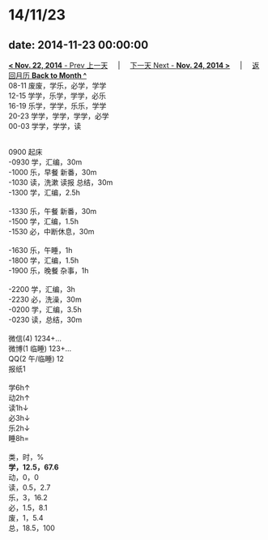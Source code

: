 # 14/11/23

date: 2014-11-23 00:00:00
---
[**< Nov. 22, 2014** - Prev 上一天](/lifelogs/2014/11/d22.html) &nbsp; &nbsp; | &nbsp; &nbsp; [下一天 Next - **Nov. 24, 2014 >**](/lifelogs/2014/11/d24.html) &nbsp; &nbsp; |  &nbsp; &nbsp; [返回月历 **Back to Month ^**](/lifelogs/2014/11/index.html)
<br/>08-11 废废，学乐，必学，学学<br/>12-15 学学，乐学，学学，必乐<br/>16-19 乐学，学学，乐乐，学学<br/>20-23 学学，学学，学学，必学<br/>00-03 学学，学学，读<div><br/></div>0900 起床<br/>-0930 学，汇编，30m<br/>-1000 乐，早餐 新番，30m<br/>-1030 读，洗漱 读报 总结，30m<br/>-1300 学，汇编，2.5h<div><br/></div>-1330 乐，午餐 新番，30m<br/>-1500 学，汇编，1.5h<br/>-1530 必，中断休息，30m<div><br/></div>-1630 乐，午睡，1h<br/>-1800 学，汇编，1.5h<br/>-1900 乐，晚餐 杂事，1h<div><br/></div>-2200 学，汇编，3h<br/>-2230 必，洗澡，30m<br/>-0200 学，汇编，3.5h<br/>-0230 读，总结，30m<div><br/></div>微信(4) 1234+…<br/>微博(1 临睡) 123+…<br/>QQ(2 午/临睡) 12<br/>报纸1<div><br/></div>学6h↑<br/>动2h↑<br/>读1h↓<br/>必3h↓<br/>乐2h↓<br/>睡8h=<div><br/></div>类，时，%<br/><b>学，12.5，67.6</b><br/>动，0，0<br/>读，0.5，2.7<br/>乐，3，16.2<br/>必，1.5，8.1<br/>废，1，5.4<br/>总，18.5，100</div>
